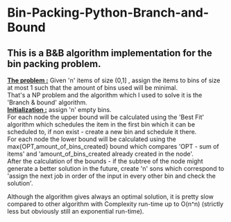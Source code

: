 # Bin-Packing-Python-Branch-and-Bound
## This is a B&amp;B algorithm implementation for the bin packing problem.  
**<ins> The problem :</ins>** Given 'n' items of size (0,1] , assign the items to bins of size at most 1 such that the amount of bins used will be minimal.  
That's a NP problem and the algorithm which I used to solve it is the 'Branch & bound' algorithm.  
**<ins> Initialization :</ins>** assign 'n' empty bins.  
For each node the upper bound will be calculated using the 'Best Fit' algorithm which schedules the item in the first bin which it can be scheduled to, if non exist - create a new bin and schedule it there.  
For each node the lower bound will be calculated using the max{OPT,amount_of_bins_created} bound which compares 'OPT - sum of items' and 'amount_of_bins_created already created in the node'.  
After the calculation of the bounds - if the subtree of the node might generate a better solution in the future, create 'n' sons which correspond to 'assign the next job in order of the input in every other bin and check the solution'.  

Although the algorithm gives always an optimal solution, it is pretty slow compared to other algorithm with Complexity run-time up to O(n^n) (strictly less but obviously still an exponential run-time).



